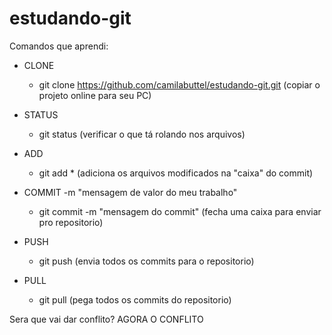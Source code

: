 # estudando-git

Comandos que aprendi:

* CLONE
    - git clone https://github.com/camilabuttel/estudando-git.git (copiar o projeto online para seu PC) 

* STATUS
    - git status (verificar o que tá rolando nos arquivos)

* ADD
    - git add * (adiciona os arquivos modificados  na "caixa" do commit)
* COMMIT -m "mensagem de valor do meu trabalho"
    - git commit -m "mensagem do commit" (fecha uma caixa para enviar pro repositorio)

* PUSH
    - git push (envia todos os commits para o repositorio)
* PULL
    - git pull (pega todos os commits do repositorio)


Sera que vai dar conflito?
AGORA O CONFLITO
